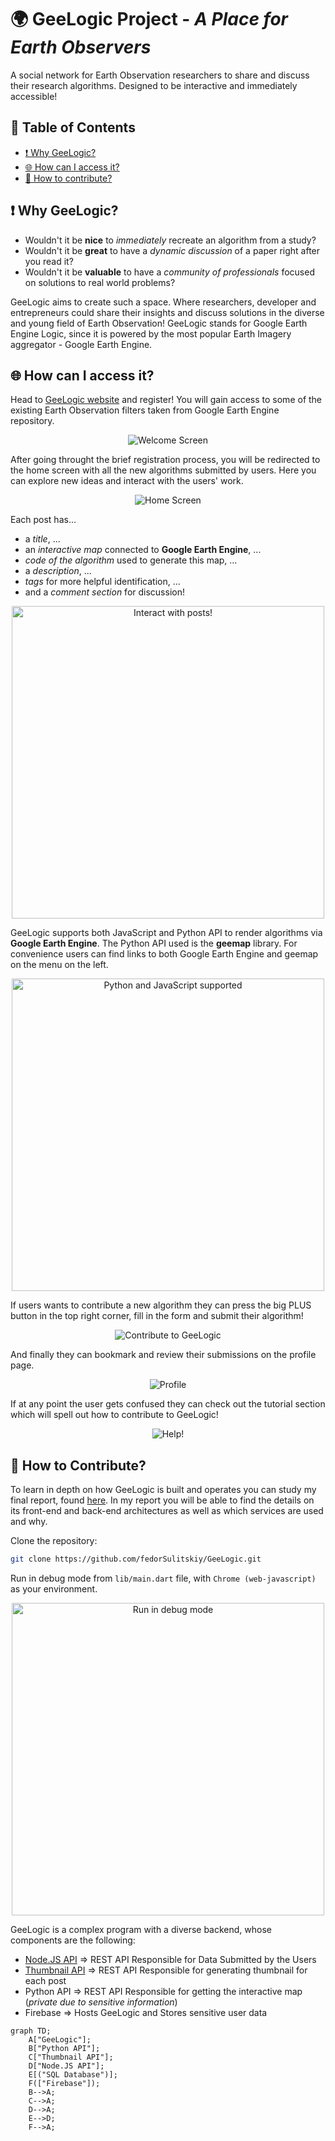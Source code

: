 # 🌍 GeeLogic Project - _A Place for Earth Observers_

A social network for Earth Observation researchers to share and discuss their research algorithms. Designed to be interactive and immediately accessible!

## 📜 Table of Contents
- [❗ Why GeeLogic?](#-why-geelogic)
- [🌐 How can I access it?](#-how-can-i-access-it)
- [👷 How to contribute?](#-how-to-contribute)

## ❗ Why GeeLogic?

- Wouldn't it be **nice** to *immediately* recreate an algorithm from a study?
- Wouldn't it be **great** to have a *dynamic discussion* of a paper right after you read it?
- Wouldn't it be **valuable** to have a *community of professionals* focused on solutions to real world problems?

GeeLogic aims to create such a space. Where researchers, developer and entrepreneurs could share their insights and discuss solutions in the diverse and young field of Earth Observation! GeeLogic stands for Google Earth Engine Logic, since it is powered by the most popular Earth Imagery aggregator - Google Earth Engine.

## 🌐 How can I access it?

Head to [GeeLogic website](https://gee-gis-project-393016.firebaseapp.com/#/) and register! You will gain access to some of the existing Earth Observation filters taken from Google Earth Engine repository.

<p align="center">
  <img src="./_images/welcome_screen.png" title="Welcome Screen">
</p>

After going throught the brief registration process, you will be redirected to the home screen with all the new algorithms submitted by users. Here you can explore new ideas and interact with the users' work.

<p align="center">
  <img src="./_images/home_screen.png" title="Home Screen">
</p>

Each post has...

- a _title_, ...
- an _interactive map_ connected to **Google Earth Engine**, ...
- _code of the algorithm_ used to generate this map, ...
- a _description_, ...
- _tags_ for more helpful identification, ...
- and a _comment section_ for discussion!

<p align="center">
  <img src="./_images/interact_with_posts.png" width="500" title="Interact with posts!">
</p>

GeeLogic supports both JavaScript and Python API to render algorithms via **Google Earth Engine**. The Python API used is the **geemap** library. For convenience users can find links to both Google Earth Engine and geemap on the menu on the left.

<p align="center">
  <img src="./_images/javaScript_code.png" width="500" title="Python and JavaScript supported">
</p>

If users wants to contribute a new algorithm they can press the big PLUS button in the top right corner, fill in the form and submit their algorithm!

<p align="center">
  <img src="./_images/contribute_new_algorithms.png" title="Contribute to GeeLogic">
</p>

And finally they can bookmark and review their submissions on the profile page.

<p align="center">
  <img src="./_images/new_algorithm.png" title="Profile">
</p>

If at any point the user gets confused they can check out the tutorial section which will spell out how to contribute to GeeLogic!

<p align="center">
  <img src="./_images/tutorial.png" title="Help!">
</p>

## 👷 How to Contribute?

To learn in depth on how GeeLogic is built and operates you can study my final report, found [here](https://github.com/fedorSulitskiy/GeeLogic/blob/main/_images/_report.docx). In my report you will be able to find the details on its front-end and back-end architectures as well as which services are used and why.

Clone the repository:

```bash
git clone https://github.com/fedorSulitskiy/GeeLogic.git
```

Run in debug mode from `lib/main.dart` file, with `Chrome (web-javascript)` as your environment.

<p align="center">
  <img src="./_images/main_debug_run.png" width=500 title="Run in debug mode">
</p>

GeeLogic is a complex program with a diverse backend, whose components are the following:

- [Node.JS API](https://github.com/fedorSulitskiy/geelogic_node_api) => REST API Responsible for Data Submitted by the Users
- [Thumbnail API](https://github.com/fedorSulitskiy/geelogic_thumbnail_api) => REST API Responsible for generating thumbnail for each post
- Python API => REST API Responsible for getting the interactive map (_private due to sensitive information_)
- Firebase => Hosts GeeLogic and Stores sensitive user data

```mermaid
graph TD;
    A["GeeLogic"];
    B["Python API"];
    C["Thumbnail API"];
    D["Node.JS API"];
    E[("SQL Database")];
    F(["Firebase"]);
    B-->A;
    C-->A;
    D-->A;
    E-->D;
    F-->A;
```
